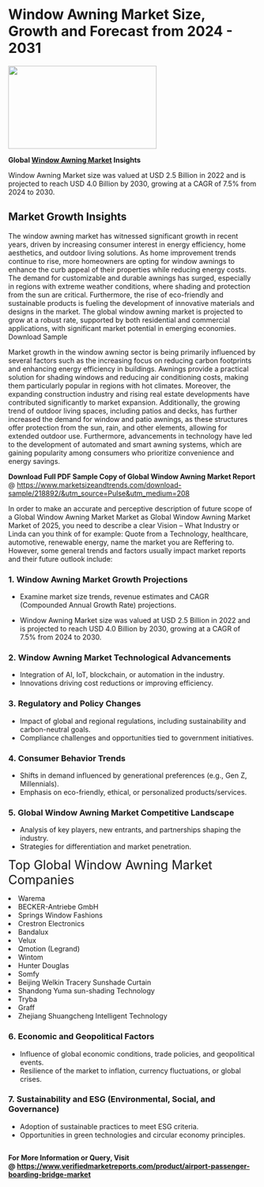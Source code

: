 <H1>Window Awning Market Size, Growth and Forecast from 2024 - 2031</H1><img class="aligncenter size-medium wp-image-584254" src="https://thirdeyenews.in/wp-content/uploads/2024/09/Global-Market-Research-300x168.jpeg" alt="" width="300" height="168" /><p><strong>Global&nbsp;<a href="https://www.marketsizeandtrends.com/download-sample/218892/&amp;utm_source=Pulse&amp;utm_medium=208">Window Awning Market</a> Insights</strong></p><p>Window Awning Market size was valued at USD 2.5 Billion in 2022 and is projected to reach USD 4.0 Billion by 2030, growing at a CAGR of 7.5% from 2024 to 2030.</p><p><h2>Market Growth Insights</h2> <p>The window awning market has witnessed significant growth in recent years, driven by increasing consumer interest in energy efficiency, home aesthetics, and outdoor living solutions. As home improvement trends continue to rise, more homeowners are opting for window awnings to enhance the curb appeal of their properties while reducing energy costs. The demand for customizable and durable awnings has surged, especially in regions with extreme weather conditions, where shading and protection from the sun are critical. Furthermore, the rise of eco-friendly and sustainable products is fueling the development of innovative materials and designs in the market. The global window awning market is projected to grow at a robust rate, supported by both residential and commercial applications, with significant market potential in emerging economies. Download Sample</p> <p>Market growth in the window awning sector is being primarily influenced by several factors such as the increasing focus on reducing carbon footprints and enhancing energy efficiency in buildings. Awnings provide a practical solution for shading windows and reducing air conditioning costs, making them particularly popular in regions with hot climates. Moreover, the expanding construction industry and rising real estate developments have contributed significantly to market expansion. Additionally, the growing trend of outdoor living spaces, including patios and decks, has further increased the demand for window and patio awnings, as these structures offer protection from the sun, rain, and other elements, allowing for extended outdoor use. Furthermore, advancements in technology have led to the development of automated and smart awning systems, which are gaining popularity among consumers who prioritize convenience and energy savings. </p><p><span class=""><strong>Download Full PDF Sample Copy of Global Window Awning Market Report</strong> @ <a href="https://www.marketsizeandtrends.com/download-sample/218892/&amp;utm_source=Pulse&amp;utm_medium=208" target="_blank">https://www.marketsizeandtrends.com/download-sample/218892/&amp;utm_source=Pulse&amp;utm_medium=208</a></span></p><p>In order to make an accurate and perceptive description of future scope of a Global&nbsp;Window Awning Market Market as Global&nbsp;Window Awning Market Market of 2025, you need to describe a clear Vision &ndash; What Industry or Linda can you think of for example: Quote from a Technology, healthcare, automotive, renewable energy, name the market you are Reffering to. However, some general trends and factors usually impact market reports and their future outlook include:</p><h3>1.&nbsp;<strong>Window Awning Market Growth Projections</strong></h3><ul><li>Examine market size trends, revenue estimates and CAGR (Compounded Annual Growth Rate) projections.</li><li><p>Window Awning Market size was valued at USD 2.5 Billion in 2022 and is projected to reach USD 4.0 Billion by 2030, growing at a CAGR of 7.5% from 2024 to 2030.</p></li></ul><h3>2.&nbsp;<strong>Window Awning Market Technological Advancements</strong></h3><ul><li>Integration of AI, IoT, blockchain, or automation in the industry.</li><li>Innovations driving cost reductions or improving efficiency.</li></ul><h3>3.&nbsp;<strong>Regulatory and Policy Changes</strong></h3><ul><li>Impact of global and regional regulations, including sustainability and carbon-neutral goals.</li><li>Compliance challenges and opportunities tied to government initiatives.</li></ul><h3>4.&nbsp;<strong>Consumer Behavior Trends</strong></h3><ul><li>Shifts in demand influenced by generational preferences (e.g., Gen Z, Millennials).</li><li>Emphasis on eco-friendly, ethical, or personalized products/services.</li></ul><h3>5.&nbsp;<strong>Global Window Awning Market Competitive Landscape</strong></h3><ul><li>Analysis of key players, new entrants, and partnerships shaping the industry.</li><li>Strategies for differentiation and market penetration.</li></ul><p data-pm-slice="1 1 []"><span style="color: inherit; font-family: inherit; font-size: 25px;">Top Global Window Awning Market Companies</span></p><div class="" data-test-id=""><p><li>Warema</li><li> BECKER-Antriebe GmbH</li><li> Springs Window Fashions</li><li> Crestron Electronics</li><li> Bandalux</li><li> Velux</li><li> Qmotion (Legrand)</li><li> Wintom</li><li> Hunter Douglas</li><li> Somfy</li><li> Beijing Welkin Tracery Sunshade Curtain</li><li> Shandong Yuma sun-shading Technology</li><li> Tryba</li><li> Graff</li><li> Zhejiang Shuangcheng Intelligent Technology</li></p></div><h3>6.&nbsp;<strong>Economic and Geopolitical Factors</strong></h3><ul><li>Influence of global economic conditions, trade policies, and geopolitical events.</li><li>Resilience of the market to inflation, currency fluctuations, or global crises.</li></ul><h3>7.&nbsp;<strong>Sustainability and ESG (Environmental, Social, and Governance)</strong></h3><ul><li>Adoption of sustainable practices to meet ESG criteria.</li><li>Opportunities in green technologies and circular economy principles.</li></ul><h2><strong style="font-size: 14px;">For More Information or Query, Visit @&nbsp;</strong><a style="background-color: #ffffff; font-size: 14px;" href="https://www.marketsizeandtrends.com/report/window-awning-market/" target="_blank">https://www.verifiedmarketreports.com/product/airport-passenger-boarding-bridge-market</a></h2>
